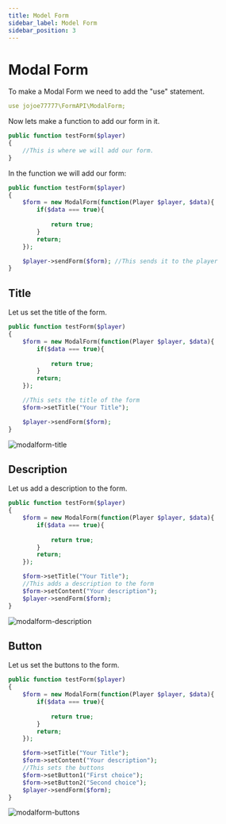 ```yaml
---
title: Model Form
sidebar_label: Model Form
sidebar_position: 3
---
```


# Modal Form

To make a Modal Form we need to add the "use" statement.

```yml
use jojoe77777\FormAPI\ModalForm;
```

Now lets make a function to add our form in it.

```php
public function testForm($player) 
{
    //This is where we will add our form.
}
```

In the function we will add our form:

```php
public function testForm($player)
{
    $form = new ModalForm(function(Player $player, $data){
        if($data === true){
            
            return true;
        }
        return;
    });

    $player->sendForm($form); //This sends it to the player
}
```

## Title

Let us set the title of the form.

```php
public function testForm($player)
{
    $form = new ModalForm(function(Player $player, $data){
        if($data === true){
            
            return true;
        }
        return;
    });

    //This sets the title of the form
    $form->setTitle("Your Title"); 

    $player->sendForm($form);
}
```

![modalform-title](/img/form-api/modalform-title.png)

## Description

Let us add a description to the form.

```php
public function testForm($player)
{
    $form = new ModalForm(function(Player $player, $data){
        if($data === true){
            
            return true;
        }
        return;
    });

    $form->setTitle("Your Title"); 
    //This adds a description to the form
    $form->setContent("Your description");
    $player->sendForm($form);
}
```

![modalform-description](/img/form-api/modalform-description.png)

## Button

Let us set the buttons to the form.

```php
public function testForm($player)
{
    $form = new ModalForm(function(Player $player, $data){
        if($data === true){
            
            return true;
        }
        return;
    });

    $form->setTitle("Your Title"); 
    $form->setContent("Your description");
    //This sets the buttons 
    $form->setButton1("First choice");
    $form->setButton2("Second choice"); 
    $player->sendForm($form);
}
```

![modalform-buttons](/img/form-api/modalform-buttons.png)
